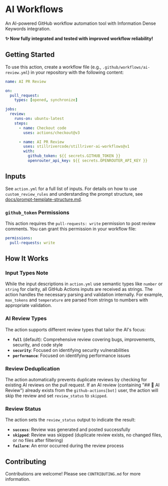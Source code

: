 # AI Workflows

An AI-powered GitHub workflow automation tool with Information Dense Keywords integration.

**✨ Now fully integrated and tested with improved workflow reliability!**

## Getting Started

To use this action, create a workflow file (e.g., `.github/workflows/ai-review.yml`) in your repository with the following content:

```yaml
name: AI PR Review

on:
  pull_request:
    types: [opened, synchronize]

jobs:
  review:
    runs-on: ubuntu-latest
    steps:
      - name: Checkout code
        uses: actions/checkout@v3

      - name: AI PR Review
        uses: stillrivercode/stillriver-ai-workflows@v1
        with:
          github_token: ${{ secrets.GITHUB_TOKEN }}
          openrouter_api_key: ${{ secrets.OPENROUTER_API_KEY }}
```

## Inputs

See `action.yml` for a full list of inputs. For details on how to use `custom_review_rules` and understanding the prompt structure, see [docs/prompt-template-structure.md](docs/prompt-template-structure.md).

### `github_token` Permissions

This action requires the `pull-requests: write` permission to post review comments. You can grant this permission in your workflow file:

```yaml
permissions:
  pull-requests: write
```

## How It Works

### Input Types Note

While the input descriptions in `action.yml` use semantic types like `number` or `string` for clarity, all GitHub Actions inputs are received as strings. The action handles the necessary parsing and validation internally. For example, `max_tokens` and `temperature` are parsed from strings to numbers with appropriate validation.

### AI Review Types

The action supports different review types that tailor the AI's focus:

- **`full`** (default): Comprehensive review covering bugs, improvements, security, and code style
- **`security`**: Focused on identifying security vulnerabilities
- **`performance`**: Focused on identifying performance issues

### Review Deduplication

The action automatically prevents duplicate reviews by checking for existing AI reviews on the pull request. If an AI review (containing "## 🤖 AI Review") already exists from the `github-actions[bot]` user, the action will skip the review and set `review_status` to `skipped`.

### Review Status

The action sets the `review_status` output to indicate the result:

- **`success`**: Review was generated and posted successfully
- **`skipped`**: Review was skipped (duplicate review exists, no changed files, or no files after filtering)
- **`failure`**: An error occurred during the review process

## Contributing


Contributions are welcome! Please see `CONTRIBUTING.md` for more information.
